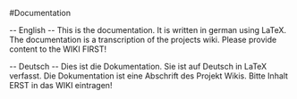 #Documentation

-- English --
This is the documentation. It is written in german using LaTeX.
The documentation is a transcription of the projects wiki.
Please provide content to the WIKI FIRST!

-- Deutsch --
Dies ist die Dokumentation. Sie ist auf Deutsch in LaTeX verfasst.
Die Dokumentation ist eine Abschrift des Projekt Wikis.
Bitte Inhalt ERST in das WIKI eintragen!

